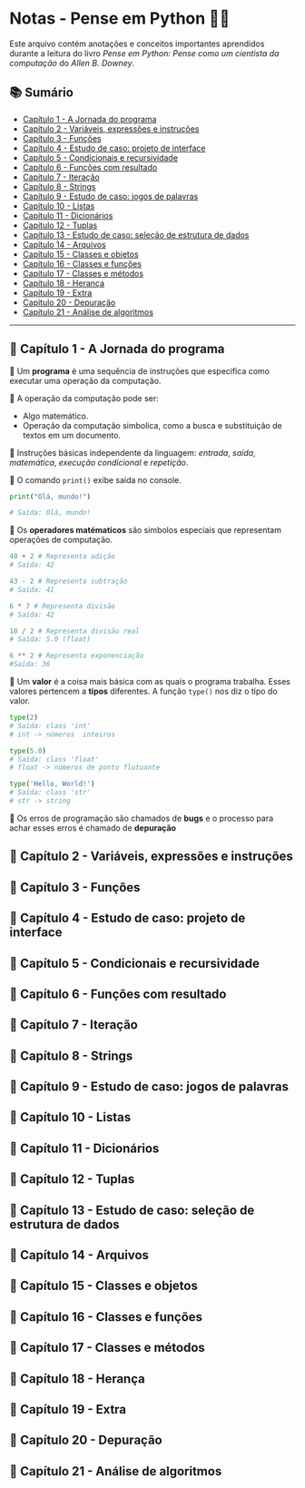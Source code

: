 # Notas - Pense em Python 📖🐍

Este arquivo contém anotações e conceitos importantes aprendidos durante a leitura do livro *Pense em Python: Pense como um cientista da computação* do *Allen B. Downey*.


## 📚 Sumário  

- [Capítulo 1 - A Jornada do programa](#📌-Capítulo-1---a-jornada-do-programa)
- [Capítulo 2 - Variáveis, expressões e instruções](#📌-capítulo-2---variáveis-expressões-e-instruções)  
- [Capítulo 3 - Funções](#📌-capítulo-3---funções)  
- [Capítulo 4 - Estudo de caso: projeto de interface](#📌-capítulo-4---estudo-de-caso-projeto-de-interface)  
- [Capítulo 5 - Condicionais e recursividade](#📌-capítulo-5---condicionais-e-recursividade)  
- [Capítulo 6 - Funções com resultado](#📌-capítulo-6---funções-com-resultado)  
- [Capítulo 7 - Iteração](#📌-capítulo-7---iteração)  
- [Capítulo 8 - Strings](#📌-capítulo-8---strings)  
- [Capítulo 9 - Estudo de caso: jogos de palavras](#📌-capítulo-9---estudo-de-caso-jogos-de-palavras)  
- [Capítulo 10 - Listas](#📌-capítulo-10---listas)  
- [Capítulo 11 - Dicionários](#📌-capítulo-11---dicionários)  
- [Capítulo 12 - Tuplas](#📌-capítulo-12---tuplas)  
- [Capítulo 13 - Estudo de caso: seleção de estrutura de dados](#📌-capítulo-13---estudo-de-caso-seleção-de-estrutura-de-dados)  
- [Capítulo 14 - Arquivos](#📌-capítulo-14---arquivos)  
- [Capítulo 15 - Classes e objetos](#📌-capítulo-15---classes-e-objetos)  
- [Capítulo 16 - Classes e funções](#📌-capítulo-16---classes-e-funções)  
- [Capítulo 17 - Classes e métodos](#📌-capítulo-17---classes-e-métodos)  
- [Capítulo 18 - Herança](#📌-capítulo-18---herança)  
- [Capítulo 19 - Extra](#📌-capítulo-19---extra)  
- [Capítulo 20 - Depuração](#📌-capítulo-20---depuração)  
- [Capítulo 21 - Análise de algoritmos](#📌-capítulo-21---análise-de-algoritmos)  

---

## 📌 Capítulo 1 - A Jornada do programa  
   🔹 Um **programa** é uma sequência de instruções que especifica como executar uma operação da computação.

   🔹 A operação da computação pode ser:
   - Algo matemático.
   - Operação da computação simbolica, como a busca e substituição de textos em um documento.

   🔹 Instruções básicas independente da linguagem: *entrada*, *saída*, *matemática*, *execução condicional* e *repetição*.

   🔹 O comando `print()` exibe saída no console.  
   ```python
   print("Olá, mundo!") 

   # Saída: Olá, mundo!
   ```

   🔹 Os **operadores matématicos** são simbolos especiais que representam operações de computação. 
   ```python
   40 + 2 # Representa adição
   # Saída: 42

   43 - 2 # Representa subtração
   # Saída: 41

   6 * 7 # Representa divisão
   # Saída: 42

   10 / 2 # Representa divisão real
   # Saída: 5.0 (float)

   6 ** 2 # Representa exponenciação
   #Saída: 36
   ```

   🔹 Um **valor** é a coisa mais básica com as quais o programa trabalha. Esses valores pertencem a **tipos** diferentes. A função `type()` nos diz o tipo do valor.
   ```python
   type(2)
   # Saída: class 'int'
   # int -> números  inteiros

   type(5.0)
   # Saída: class 'float'
   # float -> números de ponto flutuante

   type('Hello, World!')
   # Saída: class 'str'
   # str -> string
   ```
   
   🔹 Os erros de programação são chamados de **bugs** e o processo para achar esses erros é chamado de **depuração**


## 📌 Capítulo 2 - Variáveis, expressões e instruções

## 📌 Capítulo 3 - Funções  

## 📌 Capítulo 4 - Estudo de caso: projeto de interface 

## 📌 Capítulo 5 - Condicionais e recursividade  

## 📌 Capítulo 6 - Funções com resultado

## 📌 Capítulo 7 - Iteração 

## 📌 Capítulo 8 - Strings  

## 📌 Capítulo 9 - Estudo de caso: jogos de palavras 

## 📌 Capítulo 10 - Listas

## 📌 Capítulo 11 - Dicionários

## 📌 Capítulo 12 - Tuplas

## 📌 Capítulo 13 - Estudo de caso: seleção de estrutura de dados

## 📌 Capítulo 14 - Arquivos

## 📌 Capítulo 15 - Classes e objetos

## 📌 Capítulo 16 - Classes e funções

## 📌 Capítulo 17 - Classes e métodos

## 📌 Capítulo 18 - Herança

## 📌 Capítulo 19 - Extra

## 📌 Capítulo 20 - Depuração

## 📌 Capítulo 21 - Análise de algoritmos
